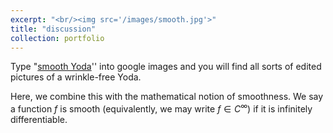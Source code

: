 ```yaml
---
excerpt: "<br/><img src='/images/smooth.jpg'>"
title: "discussion"
collection: portfolio
---
```

Type "[smooth Yoda](https://knowyourmeme.com/memes/smooth-yoda)'' into google
images and you will find all sorts of edited pictures of a wrinkle-free Yoda.

Here, we combine this with the mathematical notion of smoothness. We say a
function $f$ is smooth (equivalently, we may write $f \in C^\infty$) if it is
infinitely differentiable.

